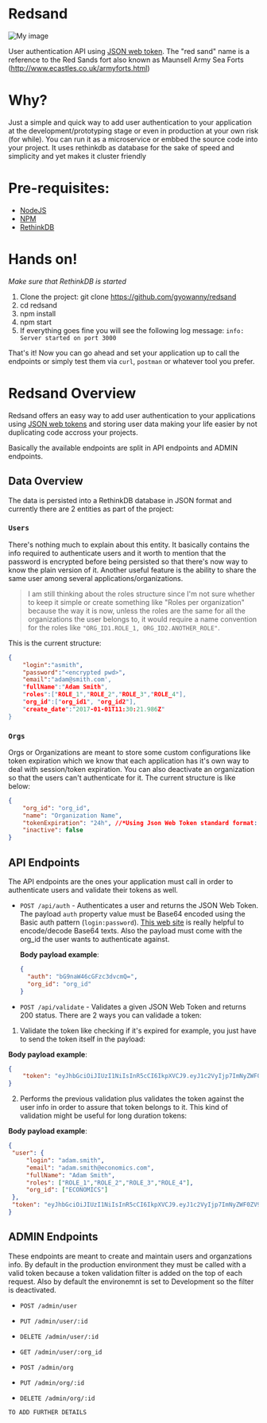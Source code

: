 
# Redsand
![My image](http://www.ecastles.co.uk/redsand3.jpg)

User authentication API using [JSON web token](https://jwt.io). 
The "red sand" name is a reference to the Red Sands fort also known as Maunsell Army Sea Forts (http://www.ecastles.co.uk/armyforts.html)

# Why?
Just a simple and quick way to add user authentication to your application at the development/prototyping stage or even in production at your own risk (for while). You can run it as a microservice or embbed the source code into your project.
It uses rethinkdb as database for the sake of speed and simplicity and yet makes it cluster friendly

# Pre-requisites:
- [NodeJS](https://nodejs.org)
- [NPM](https://www.npmjs.com/get-npm)
- [RethinkDB](https://www.rethinkdb.com)

# Hands on!
*Make sure that RethinkDB is started*

1. Clone the project:
git clone https://github.com/gyowanny/redsand
2. cd redsand
3. npm install
4. npm start
5. If everything goes fine you will see the following log message:
`info: Server started on port 3000`

That's it! Now you can go ahead and set your application up to call the endpoints or simply test them via `curl`, `postman` or whatever tool you prefer.

# Redsand Overview

Redsand offers an easy way to add user authentication to your applications using [JSON web tokens](https://jwt.io) and storing user data making your life easier by not duplicating code accross your projects.

Basically the available endpoints are split in API endpoints and ADMIN endpoints.

## Data Overview

The data is persisted into a RethinkDB database in JSON format and currently there are 2 entities as part of the project:

### `Users`

There's nothing much to explain about this entity. It basically contains the info required to authenticate users and it worth to mention that the password is encrypted before being persisted so that there's now way to know the plain version of it. 
Another useful feature is the ability to share the same user among several applications/organizations. 

> I am still thinking about the roles structure since I'm not sure whether to keep it simple or create something like "Roles per organization" because the way it is now, unless the roles are the same for all the organizations the user belongs to, it would require a name convention for the roles like `"ORG_ID1.ROLE_1, ORG_ID2.ANOTHER_ROLE"`.

This is the current structure:

```json
{
	"login":"asmith",
	"password":"<encrypted pwd>",
	"email":"adam@smith.com',
	"fullName":"Adam Smith",
	"roles":["ROLE_1","ROLE_2","ROLE_3","ROLE_4"],
	"org_id":["org_id1", "org_id2"],
	"create_date":"2017-01-01T11:30:21.986Z"
}
```


### `Orgs`

Orgs or Organizations are meant to store some custom configurations like token expiration which we know that each application has it's own way to deal with session/token expiration. You can also deactivate an organization so that the users can't authenticate for it. 
The current structure is like below:

```json
{
    "org_id": "org_id",
    "name": "Organization Name",
    "tokenExpiration": "24h", //*Using Json Web Token standard format: 60, "2 days", "10h", "7d"*
    "inactive": false
}
```



## API Endpoints

The API endpoints are the ones your application must call in order to authenticate users and validate their tokens as well.
- `POST /api/auth` - Authenticates a user and returns the JSON Web Token. The payload `auth` property value must be Base64 encoded using the Basic auth pattern (`login:password`). [This web site](https://www.base64encode.org) is really helpful to encode/decode Base64 texts. Also the payload must come with the org_id the user wants to authenticate against.

  **Body payload example**: 
  
  ```json
  {
    "auth": "bG9naW46cGFzc3dvcmQ=",
    "org_id": "org_id"
  }
   ```

- `POST /api/validate` - Validates a given JSON Web Token and returns 200 status. There are 2 ways you can validade a token:

1. Validate the token like checking if it's expired for example, you just have to send the token itself in the payload:

  **Body payload example**:

```json
{
	"token": "eyJhbGciOiJIUzI1NiIsInR5cCI6IkpXVCJ9.eyJ1c2VyIjp7ImNyZWF0ZV9kYXRlIjoiMjAxNy0wNC0xMFQyMzowMDoxMC4wMzNaIiwiZW1haWwiOiJ1c2VyQHVzZXIuY29tIiwiZnVsbE5hbWUiOiJmdWxsIG5hbWUyIiwibG9naW4iOiJsb2dpbiIsIm9yZ19pZCI6WyJvcmdfaWQiXSwicm9sZXMiOlsiUk9MRV8xIiwiUk9MRV8yIiwiUk9MRV8zIiwiUk9MRV80Il19LCJpYXQiOjE0OTE5OTM3MTksImV4cCI6MTQ5MjA4MDExOX0.Yz0bzanyADuHmWtu5l4ufVs57_6ScCWbTmFujSOcsuU"
}
```
2. Performs the previous validation plus validates the token against the user info in order to assure that token belongs to it. This kind of validation might be useful for long duration tokens:

  **Body payload example**:

```json
{
 "user": {
     "login": "adam.smith",
     "email": "adam.smith@economics.com",
     "fullName": "Adam Smith",
     "roles": ["ROLE_1","ROLE_2","ROLE_3","ROLE_4"],
     "org_id": ["ECONOMICS"]
 },
 "token": "eyJhbGciOiJIUzI1NiIsInR5cCI6IkpXVCJ9.eyJ1c2VyIjp7ImNyZWF0ZV9kYXRlIjoiMjAxNy0wNC0xMFQyMzowMDoxMC4wMzNaIiwiZW1haWwiOiJ1c2VyQHVzZXIuY29tIiwiZnVsbE5hbWUiOiJmdWxsIG5hbWUyIiwibG9naW4iOiJsb2dpbiIsIm9yZ19pZCI6WyJvcmdfaWQiXSwicm9sZXMiOlsiUk9MRV8xIiwiUk9MRV8yIiwiUk9MRV8zIiwiUk9MRV80Il19LCJpYXQiOjE0OTE5OTM3MTksImV4cCI6MTQ5MjA4MDExOX0.Yz0bzanyADuHmWtu5l4ufVs57_6ScCWbTmFujSOcsuU"
}
```


## ADMIN Endpoints

These endpoints are meant to create and maintain users and organzations info. By default in the production environment they must be called with a valid token because a token validation filter is added on the top of each request. Also by default the environemnt is set to Development so the filter is deactivated.

- `POST /admin/user`
- `PUT /admin/user/:id`
- `DELETE /admin/user/:id`
- `GET /admin/user/:org_id`

- `POST /admin/org`
- `PUT /admin/org/:id`
- `DELETE /admin/org/:id`


`TO ADD FURTHER DETAILS`
